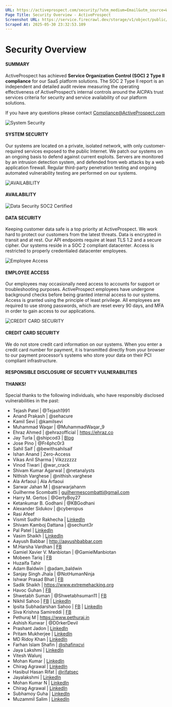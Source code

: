 ```yaml
---
URL: https://activeprospect.com/security/?utm_medium=Email&utm_source=Website&utm_campaign=AP-Email-InsideCBM-Oct
Page Title: Security Overview - ActiveProspect
Screenshot URL: https://service.firecrawl.dev/storage/v1/object/public/media/screenshot-c92545ad-b01f-403d-9cab-13fd5920ce60.png
Scraped At: 2025-05-30 23:32:53.109
---
```

# Security Overview

#### SUMMARY

ActiveProspect has achieved **Service Organization Control (SOC) 2 Type II compliance** for our SaaS platform solutions. The SOC 2 Type II report is an independent and detailed audit review measuring the operating effectiveness of ActiveProspect’s internal controls around the AICPA’s trust services criteria for security and service availability of our platform solutions.


If you have any questions please contact [Compliance@ActiveProspect.com](mailto:Compliance@ActiveProspect.com)

![System Security](https://activeprospect.com/wp-content/uploads/2021/06/3communications.png)

#### SYSTEM SECURITY

Our systems are located on a private, isolated network, with only customer-required services exposed to the public Internet. We patch our systems on an ongoing basis to defend against current exploits. Servers are monitored by an intrusion detection system, and defended from web attacks by a web application firewall. Regular third-party penetration testing and ongoing automated vulnerability testing are performed on our systems.

![AVAILABILITY](https://activeprospect.com/wp-content/uploads/2021/07/time.png)

#### AVAILABILITY


![Data Security SOC2 Certified](https://activeprospect.com/wp-content/uploads/2021/06/1soc2option.png)

#### DATA SECURITY

Keeping customer data safe is a top priority at ActiveProspect. We work hard to protect our customers from the latest threats. Data is encrypted in transit and at rest. Our API endpoints require at least TLS 1.2 and a secure cipher. Our systems reside in a SOC 2 compliant datacenter. Access is restricted to properly credentialed datacenter employees.

![Employee Access](https://activeprospect.com/wp-content/uploads/2021/06/2system2option.png)

#### EMPLOYEE ACCESS

Our employees may occasionally need access to accounts for support or troubleshooting purposes. ActiveProspect employees have undergone background checks before being granted internal access to our systems. Access is granted using the principle of least privilege. All employees are required to use strong passwords, which are reset every 90 days, and MFA in order to gain access to our applications.

![CREDIT CARD SECURITY](https://activeprospect.com/wp-content/uploads/2021/06/5cc.png)

#### CREDIT CARD SECURITY

We do not store credit card information on our systems. When you enter a credit card number for payment, it is transmitted directly from your browser to our payment processor’s systems who store your data on their PCI compliant infrastructure.

#### RESPONSIBLE DISCLOSURE OF SECURITY VULNERABILITIES


#### THANKS!

Special thanks to the following individuals, who have responsibly disclosed vulnerabilities in the past:

- Tejash Patel \| @Tejash1991
- Anand Prakash \| @sehacure
- Kamil Sevi \| @kamilsevi
- Muhammad Waqar \| @MuhammadWaqar\_9
- Ehraz Ahmed \| @ehrazofficial \| https://ehraz.co
- Jay Turla \| @shipcod3 \| [Blog](http://resources.infosecinstitute.com/author/jay-turla)
- Jose Pino \| @Fr4phc0r3
- Sahil Saif \| @bewithsahilsaif
- Ishan Anand \| Zero-Access
- Vikas Anil Sharma \| Vikzzzzzz
- Vinod Tiwari \| @war\_crack
- Shivam Kumar Agarwal \| @netanalysts
- Nithish Varghese \| @nithish.varghese
- Ala Arfaoui \| Ala Arfaoui
- Sarwar Jahan M \| @sarwarjahanm
- Guilherme Scombatti \| guilhermescombatti@gmail.com
- Harry M. Gertos \| @GertyBoy27
- Ketankumar B. Godhani \| @KBGodhani
- Alexander Sidukov \| @cyberopus
- Rasi Afeef
- Vismit Sudhir Rakhecha \| [LinkedIn](https://linkedin.com/in/vismit-sudhir-rakhecha-76209523)
- Shivam Kamboj Dattana \| @sechunt3r
- Pal Patel \| [LinkedIn](https://www.linkedin.com/in/pal434)
- Vasim Shaikh \| [LinkedIn](https://www.linkedin.com/in/vasim-shaikh-094507110)
- Aayush Babbar \| http://aayushbabbar.com
- M.Harsha Vardhan \| [FB](https://www.facebook.com/harshahere)
- Gamiel Xavier V. Manbiotan \| @GamielManbiotan
- Mobeen Tariq \| [FB](https://www.facebook.com/mobeen1337)
- Huzaifa Tahir
- Adam Baldwin \| @adam\_baldwin
- Sanjay Singh Jhala \| @NotHumanNinja
- Ishwar Prasad Bhat \| [FB](https://www.facebook.com/eashwar.prasad)
- Sadik Shaikh \| https://www.extremehacking.org
- Havoc Guhan \| [FB](https://fb.com/havocgwen)
- Shwetabh Suman \| @Shwetabhsuman11 \| [FB](https://www.facebook.com/profile.php?id=100011024580051)
- Nikhil Sahoo \| [FB](https://www.facebook.com/nikhil.sahoo.1232) \| [LinkedIn](https://www.linkedin.com/in/nikhil-sahoo-87204b106)
- Ipsita Subhadarshan Sahoo \| [FB](https://www.facebook.com/ipsalonzo) \| [LinkedIn](https://www.linkedin.com/in/ipsita-subhadarshan-sahoo-907b32150/)
- Siva Krishna Samireddi \| [FB](https://www.facebook.com/m.just.a.geek)
- Pethuraj M \| https://www.pethuraj.in
- Ashish Kunwar \| @D0rkerDevil
- Prashant Jadon \| [LinkedIn](https://www.linkedin.com/in/prashant-jadon-50131b148)
- Pritam Mukherjee \| [LinkedIn](https://www.linkedin.com/in/pritam-mukherjee-urvil-b75ab9b9/)
- MD Ridoy Khan \| [LinkedIn](https://www.linkedin.com/in/ridoy-khan-83bab7222)
- Farhan Islam Shafin \| [@shafinxcvi](https://twitter.com/shafinxcvi)
- Jaya Lakshmi \| [LinkedIn](https://www.linkedin.com/in/jaya-lakshmi-697087159)
- Vitesh Walunj
- Mohan Kumar \| [LinkedIn](https://www.linkedin.com/in/mohankumar007)
- Chirag Agrawal \| [LinkedIn](https://www.linkedin.com/in/chirag-agrawal-770488144/)
- Hasibul Hasan Rifat \| [@rifatsec](https://twitter.com/rifatsec)
- Jayalakshmi \| [LinkedIn](https://www.linkedin.com/in/jaya-lakshmi-697087159)
- Mohan Kumar N \| [LinkedIn](https://www.linkedin.com/in/mohankumar007)
- Chirag Agrawal \| [LinkedIn](https://www.linkedin.com/in/chirag-agrawal-770488144/)
- Subhamoy Guha \| [LinkedIn](https://www.linkedin.com/in/subhamoy-guha-220048119)
- Muzammil Salim \| [LinkedIn](https://www.linkedin.com/in/muzammil-salim-babba5190/)

